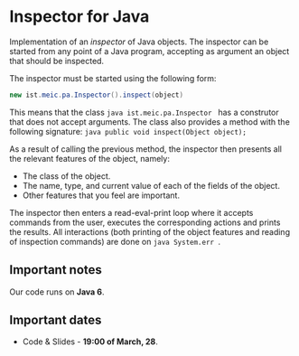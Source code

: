 Inspector for Java
==================

Implementation of an *inspector* of Java objects. The inspector can be started from any point of a Java program, accepting as argument an object that should be inspected.

The inspector must be started using the following form:
```java
new ist.meic.pa.Inspector().inspect(object)
```

This means that the class ```java ist.meic.pa.Inspector ``` has a construtor that does not
accept arguments. The class also provides a method with the following signature:
```java public void inspect(Object object); ```

As a result of calling the previous method, the inspector then presents all the relevant features of the object, namely:
 * The class of the object.
 * The name, type, and current value of each of the fields of the object.
 * Other features that you feel are important.

The inspector then enters a read-eval-print loop where it accepts commands from the user, executes the corresponding actions and prints the results. All interactions (both printing of the object features and reading of inspection commands) are done on ```java System.err ```.

Important notes
--------------

Our code runs on **Java 6**.


Important dates
--------------

 * Code & Slides - **19:00 of March, 28**.
